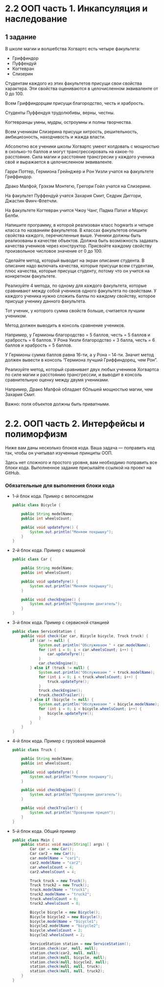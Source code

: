 # 2.2 ООП часть 1. Инкапсуляция и наследование
## 1 задание

В школе магии и волшебства Хогвартс есть четыре факультета: 

- Гриффиндор
- Пуффендуй
- Когтевран
- Слизерин

Студентам каждого из этих факультетов присущи свои свойства характера. Эти свойства оцениваются в целочисленном эквиваленте от 0 до 100. 

Всем Гриффиндорцам присущи благородство, честь и храбрость. 

Студенты Пуффендуя трудолюбивы, верны, честны.

Когтевранцы умны, мудры, остроумны и полны творчества. 

Всем ученикам Слизерина присущи хитрость, решительность, амбициозность, находчивость и жажда власти.

Абсолютно все ученики школы Хогвартс умеют колдовать с мощностью в сколько-то баллов и могут трансгрессировать на какое-то расстояние. Сила магии и расстояние трансгресии у каждого ученика своё и выражается в целочисленном эквиваленте. 

Гарри Поттер, Гермиона Грейнджер и Рон Уизли учатся на факультете Гриффиндор.  

Драко Малфой, Грэхэм Монтегю, Грегори Гойл учатся на Слизерине. 

На факультет Пуффендуй учатся Захария Смит, Седрик Диггори, Джастин Финч-Флетчли. 

На факультете Когтевран учится Чжоу Чанг, Падма Патил и Маркус Белби. 

Напишите программу, в которой реализован класс hogwarts и четыре класса по названиям факультетов. В классах факультетов опишите свойства каждого, перечисленные выше. Ученики должны быть реализованы в качестве объектов. Должна быть возможность задавать качества учеников через конструктор. Присвойте каждому свойству произвольное числовое значение от 0 до 100.  

Сделайте метод, который выводит на экран описание студента. В описание надо включать качества, которые присущи всем студентам, плюс качества, которые присущи студенту, потому что он учится на конкретном факультете. 

Реализуйте 4 метода, по одному для каждого факультета, которые сравнивают между собой учеников одного факультета по свойствам. У каждого ученика нужно сложить баллы по каждому свойству, которое присуще ученику данного факультета. 

Тот ученик, у которого сумма свойств больше, считается лучшим учеником. 

Метод должен выводить в консоль сравнение учеников.

Например, у Гермионы благородство = 5 баллов, честь = 5 баллов и храбрость = 6 баллов. У Рона Уизли благородство = 3 балла, честь = 6 баллов и храбрость = 5 баллов.

У Гермионы сумма баллов равна 16-ти, а у Рона – 14-ти. Значит метод должен вывести в консоль “Гермиона лучший Гриффиндорец, чем Рон”. 

Реализуйте метод, который сравнивает двух любых учеников Хогвартса по силе магии и расстоянию трансгрессии, и выводит в консоль сравнительную оценку между двумя учениками. 

Например, Драко Малфой обладает бОльшей мощностью магии, чем Захария Смит. 

Важно: поля объектов должны быть приватными.

# 2.2. ООП часть 2. Интерфейсы и полиморфизм

Ниже вам даны несколько блоков кода. Ваша задача — поправить код так, чтобы он учитывал изученные принципы ООП. 

Здесь нет сложного и простого уровня, вам необходимо поправить все блоки кода. Выполненное задание присылайте ссылкой на проект на GitHub.
> 

### Обязательные для выполнения блоки кода

- 1-й блок кода. Пример с велосипедом
    
    ```java
    public class Bicycle {
    
        public String modelName;
        public int wheelsCount;
    
        public void updateTyre() {
            System.out.println("Меняем покрышку");
        }
    }
    ```
        
- 2-й блок кода. Пример с машиной
    
    ```java
    public class Car {
    
        public String modelName;
        public int wheelsCount;
    
        public void updateTyre() {
            System.out.println("Меняем покрышку");
        }
    
        public void checkEngine() {
            System.out.println("Проверяем двигатель");
        }
    }
    ```
     
- 3-й блок кода. Пример с сервисной станцией
    
    ```java
    public class ServiceStation {
        public void check(Car car, Bicycle bicycle, Truck truck) {
            if (car != null) {
                System.out.println("Обслуживаем " + car.modelName);
                for (int i = 0; i < car.wheelsCount; i++) {
                    car.updateTyre();
                }
                car.checkEngine();
            } else if (truck != null) {
                System.out.println("Обслуживаем " + truck.modelName);
                for (int i = 0; i < truck.wheelsCount; i++) {
                    truck.updateTyre();
                }
                truck.checkEngine();
                truck.checkTrailer();
            } else if (bicycle != null) {
                System.out.println("Обслуживаем " + bicycle.modelName);
                for (int i = 0; i < bicycle.wheelsCount; i++) {
                    bicycle.updateTyre();
                }
            }
        }
    }
    ```
     
- 4-й блок кода. Пример с грузовой машиной
    
    ```java
    public class Truck {
    
        public String modelName;
        public int wheelsCount;
    
        public void updateTyre() {
            System.out.println("Меняем покрышку");
        }
    
        public void checkEngine() {
            System.out.println("Проверяем двигатель");
        }
    
        public void checkTrailer() {
            System.out.println("Проверяем прицеп");
        }
    }
    ```
     
- 5-й блок кода. Общий пример
    
    ```java
    public class Main {
        public static void main(String[] args) {
            Car car = new Car();
            Car car2 = new Car();
            car.modelName = "car1";
            car2.modelName = "car2";
            car.wheelsCount = 4;
            car2.wheelsCount = 4;
    
            Truck truck = new Truck();
            Truck truck2 = new Truck();
            truck.modelName = "truck1";
            truck2.modelName = "truck2";
            truck.wheelsCount = 6;
            truck2.wheelsCount = 8;
    
            Bicycle bicycle = new Bicycle();
            Bicycle bicycle2 = new Bicycle();
            bicycle.modelName = "bicycle1";
            bicycle2.modelName = "bicycle2";
            bicycle.wheelsCount = 2;
            bicycle2.wheelsCount = 2;
    
            ServiceStation station = new ServiceStation();
            station.check(car, null, null);
            station.check(car2, null, null);
            station.check(null, bicycle, null);
            station.check(null, bicycle2, null);
            station.check(null, null, truck);
            station.check(null, null, truck2);
        }
    }
    ```
